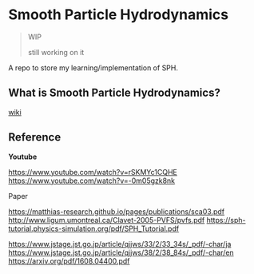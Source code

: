 # Smooth Particle Hydrodynamics

> WIP
> 
> still working on it

A repo to store my learning/implementation of SPH.

## What is Smooth Particle Hydrodynamics?
[wiki](https://en.wikipedia.org/wiki/Smoothed-particle_hydrodynamics)

## Reference
**Youtube**

https://www.youtube.com/watch?v=rSKMYc1CQHE
https://www.youtube.com/watch?v=-0m05gzk8nk

Paper

https://matthias-research.github.io/pages/publications/sca03.pdf
http://www.ligum.umontreal.ca/Clavet-2005-PVFS/pvfs.pdf
https://sph-tutorial.physics-simulation.org/pdf/SPH_Tutorial.pdf

https://www.jstage.jst.go.jp/article/qjjws/33/2/33_34s/_pdf/-char/ja
https://www.jstage.jst.go.jp/article/qjjws/38/2/38_84s/_pdf/-char/en
https://arxiv.org/pdf/1608.04400.pdf